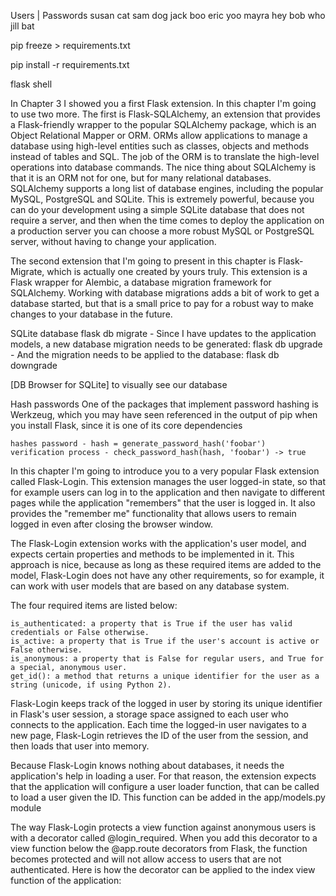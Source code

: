 Users   |   Passwords
susan       cat
sam         dog
jack        boo
eric        yoo
mayra       hey
bob         who
jill        bat

pip freeze > requirements.txt

pip install -r requirements.txt

flask shell

In Chapter 3 I showed you a first Flask extension. In this chapter I'm going to use two more. 
The first is Flask-SQLAlchemy, an extension that provides a Flask-friendly wrapper to the popular SQLAlchemy package, which is an Object Relational Mapper or ORM. 
ORMs allow applications to manage a database using high-level entities such as classes, objects and methods instead of tables and SQL. 
The job of the ORM is to translate the high-level operations into database commands.
The nice thing about SQLAlchemy is that it is an ORM not for one, but for many relational databases. 
SQLAlchemy supports a long list of database engines, including the popular MySQL, PostgreSQL and SQLite. 
This is extremely powerful, because you can do your development using a simple SQLite database that does not require a server, 
and then when the time comes to deploy the application on a production server you can choose a more robust MySQL or PostgreSQL server, 
without having to change your application.


The second extension that I'm going to present in this chapter is Flask-Migrate, which is actually one created by yours truly. 
This extension is a Flask wrapper for Alembic, a database migration framework for SQLAlchemy. 
Working with database migrations adds a bit of work to get a database started, 
but that is a small price to pay for a robust way to make changes to your database in the future.

SQLite database
    flask db migrate - Since I have updates to the application models, a new database migration needs to be generated:
    flask db upgrade - And the migration needs to be applied to the database:
    flask db downgrade

[DB Browser for SQLite] to visually see our database

Hash passwords
One of the packages that implement password hashing is Werkzeug, which you may have seen referenced 
in the output of pip when you install Flask, since it is one of its core dependencies

    hashes password - hash = generate_password_hash('foobar')
    verification process - check_password_hash(hash, 'foobar') -> true

In this chapter I'm going to introduce you to a very popular Flask extension called Flask-Login. This extension manages the user logged-in state, so that for example users can log in to the application and then navigate to different pages while the application "remembers" that the user is logged in. It also provides the "remember me" functionality that allows users to remain logged in even after closing the browser window.

The Flask-Login extension works with the application's user model, and expects certain properties and methods to be implemented in it. This approach is nice, because as long as these required items are added to the model, Flask-Login does not have any other requirements, so for example, it can work with user models that are based on any database system.

The four required items are listed below:

    is_authenticated: a property that is True if the user has valid credentials or False otherwise.
    is_active: a property that is True if the user's account is active or False otherwise.
    is_anonymous: a property that is False for regular users, and True for a special, anonymous user.
    get_id(): a method that returns a unique identifier for the user as a string (unicode, if using Python 2).


Flask-Login keeps track of the logged in user by storing its unique identifier in Flask's user session, a storage space assigned to each user who connects to the application. Each time the logged-in user navigates to a new page, Flask-Login retrieves the ID of the user from the session, and then loads that user into memory.

Because Flask-Login knows nothing about databases, it needs the application's help in loading a user. For that reason, the extension expects that the application will configure a user loader function, that can be called to load a user given the ID. This function can be added in the app/models.py module

The way Flask-Login protects a view function against anonymous users is with a decorator called @login_required. When you add this decorator to a view function below the @app.route decorators from Flask, the function becomes protected and will not allow access to users that are not authenticated. Here is how the decorator can be applied to the index view function of the application: